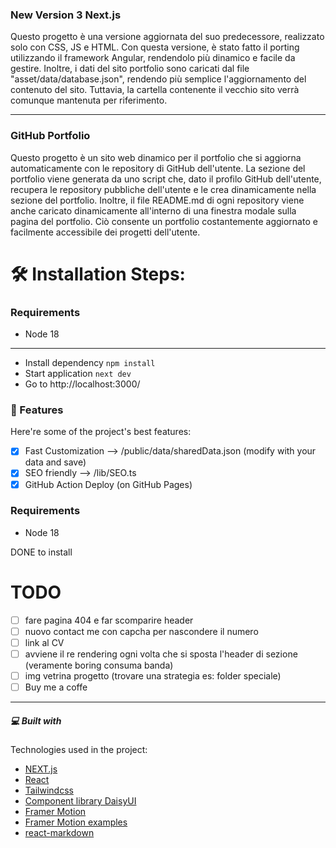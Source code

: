 ### New Version 3 Next.js 

Questo progetto è una versione aggiornata del suo predecessore, realizzato solo con CSS, JS e HTML. Con questa versione, è stato fatto il porting utilizzando il framework Angular, rendendolo più dinamico e facile da gestire. Inoltre, i dati del sito portfolio sono caricati dal file "asset/data/database.json", rendendo più semplice l'aggiornamento del contenuto del sito.
Tuttavia, la cartella contenente il vecchio sito verrà comunque mantenuta per riferimento.



---
### GitHub Portfolio
Questo progetto è un sito web dinamico per il portfolio che si aggiorna automaticamente con le repository di GitHub dell'utente. La sezione del portfolio viene generata da uno script che, dato il profilo GitHub dell'utente, recupera le repository pubbliche dell'utente e le crea dinamicamente nella sezione del portfolio. Inoltre, il file README.md di ogni repository viene anche caricato dinamicamente all'interno di una finestra modale sulla pagina del portfolio. Ciò consente un portfolio costantemente aggiornato e facilmente accessibile dei progetti dell'utente.

# 🛠️ Installation Steps:

### Requirements
*  Node 18
---

- Install dependency `npm install`
- Start application `next dev`
- Go to http://localhost:3000/

### 🧐 Features
Here're some of the project's best features:

- [X] Fast Customization --> /public/data/sharedData.json (modify with your data and save)
- [X] SEO friendly --> /lib/SEO.ts
- [X] GitHub Action Deploy (on GitHub Pages)

### Requirements

- Node 18

DONE to install

# TODO
- [ ] fare pagina 404 e far scomparire header
- [ ] nuovo contact me con capcha per nascondere il numero
- [ ] link al CV
- [ ] avviene il re rendering ogni volta che si sposta l'header di sezione (veramente boring consuma banda)
- [ ] img vetrina progetto (trovare una strategia es: folder speciale)
- [ ] Buy me a coffe

---
##### 💻 Built with
Technologies used in the project:

- [NEXT.js](https://nextjs.org/)
- [React](https://react.dev/)
- [Tailwindcss](https://tailwindcss.com/)
- [Component library DaisyUI](https://daisyui.com/)
- [Framer Motion](https://www.framer.com/motion/)
- [Framer Motion examples](https://framermotionexamples.com/)
- [react-markdown](https://remarkjs.github.io/react-markdown/)





